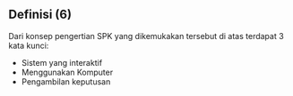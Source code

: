 ## Definisi (6)

<p class="fragment">Dari konsep pengertian SPK yang dikemukakan tersebut di atas
terdapat 3 kata kunci:</p>
<ul>
  <li class="fragment">Sistem yang interaktif</li>
  <li class="fragment">Menggunakan Komputer</li>
  <li class="fragment">Pengambilan keputusan</li>
</ul>

